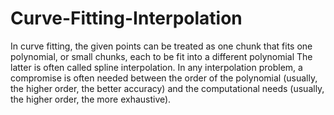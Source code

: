 # Curve-Fitting-Interpolation

In curve fitting, the given points can be treated as one chunk that fits one polynomial, or small chunks, each to be fit into a different polynomial The latter is often called spline interpolation. In any interpolation problem, a compromise is often needed between the order of the polynomial (usually, the higher order, the better accuracy) and the computational needs (usually, the higher order, the more exhaustive).
<!-- 
![screenshot](img/screenshot.jpeg) -->